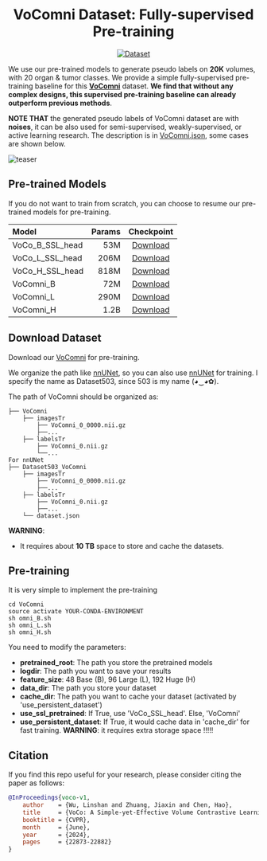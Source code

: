 <div align="center">
<h1>VoComni Dataset: Fully-supervised Pre-training</h1>

<a href='https://huggingface.co/datasets/Luffy503/VoComni'><img src='https://img.shields.io/badge/Dataset-VoComni-pink' alt='Dataset'></a>
</div>

We use our pre-trained models to generate pseudo labels on **20K** volumes, with 20 organ & tumor classes. We provide a simple fully-supervised pre-training baseline for this [**VoComni**](https://huggingface.co/datasets/Luffy503/VoComni) dataset. **We find that without any complex designs, this supervised pre-training baseline can already outperform previous methods**.

**NOTE THAT** the generated pseudo labels of VoComni dataset are with **noises**, it can be also used for semi-supervised, weakly-supervised, or active learning research. The description is in [VoComni.json](VoComni.json), some cases are shown below.

![teaser](assets/vocomni.png)

## Pre-trained Models

If you do not want to train from scratch, you can choose to resume our pre-trained models for pre-training.

| Model           | Params |                                           Checkpoint                                           |
|:----------------|-------:|:----------------------------------------------------------------------------------------------:|
| VoCo_B_SSL_head |    53M | [Download](https://huggingface.co/Luffy503/VoCo/resolve/main/VoCo_B_SSL_head.pt?download=true) |
| VoCo_L_SSL_head |   206M | [Download](https://huggingface.co/Luffy503/VoCo/resolve/main/VoCo_L_SSL_head.pt?download=true) |
| VoCo_H_SSL_head |   818M | [Download](https://huggingface.co/Luffy503/VoCo/resolve/main/VoCo_H_SSL_head.pt?download=true) |
| VoComni_B       |    72M |    [Download](https://huggingface.co/Luffy503/VoCo/resolve/main/VoComni_B.pt?download=true)    |
| VoComni_L       |   290M |    [Download](https://huggingface.co/Luffy503/VoCo/resolve/main/VoComni_L.pt?download=true)    |
| VoComni_H       |   1.2B |    [Download](https://huggingface.co/Luffy503/VoCo/resolve/main/VoComni_H.pt?download=true)    |

## Download Dataset

Download our [VoComni](https://huggingface.co/datasets/Luffy503/VoComni) for pre-training.

We organize the path like [nnUNet](https://github.com/MIC-DKFZ/nnUNet), so you can also use [nnUNet](https://github.com/MIC-DKFZ/nnUNet) for training. I specify the name as Dataset503, since 503 is my name (◕‿◕✿).

The path of VoComni should be organized as:
```
├── VoComni
    ├── imagesTr
        ├── VoComni_0_0000.nii.gz
        ├──...
    ├── labelsTr
        ├── VoComni_0.nii.gz
        └──...
For nnUNet
├── Dataset503_VoComni
    ├── imagesTr
        ├── VoComni_0_0000.nii.gz
        ├──...
    ├── labelsTr
        ├── VoComni_0.nii.gz
        ├──...
    └── dataset.json
```

**WARNING**: 
- It requires about **10 TB** space to store and cache the datasets. 

## Pre-training

It is very simple to implement the pre-training
```
cd VoComni
source activate YOUR-CONDA-ENVIRONMENT
sh omni_B.sh
sh omni_L.sh
sh omni_H.sh
```

You need to modify the parameters:
- **pretrained_root**: The path you store the pretrained models
- **logdir**: The path you want to save your results
- **feature_size**: 48 Base (B), 96 Large (L), 192 Huge (H)
- **data_dir**: The path you store your dataset
- **cache_dir**: The path you want to cache your dataset (activated by 'use_persistent_dataset')
- **use_ssl_pretrained**: If True, use 'VoCo_SSL_head'. Else, 'VoComni'
- **use_persistent_dataset**: If True, it would cache data in 'cache_dir' for fast training. **WARNING**: it requires extra storage space !!!!!

## Citation

If you find this repo useful for your research, please consider citing the paper as follows:

```bibtex
@InProceedings{voco-v1,
    author    = {Wu, Linshan and Zhuang, Jiaxin and Chen, Hao},
    title     = {VoCo: A Simple-yet-Effective Volume Contrastive Learning Framework for 3D Medical Image Analysis},
    booktitle = {CVPR},
    month     = {June},
    year      = {2024},
    pages     = {22873-22882}
}
```
